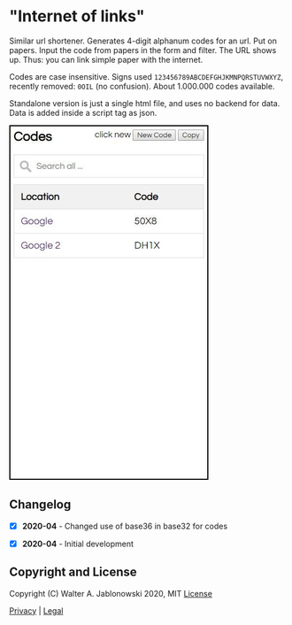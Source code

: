 # "Internet of links"

Similar url shortener. Generates 4-digit alphanum codes for an url. Put on papers. Input the code from papers in the form and filter. The URL shows up. Thus: you can link simple paper with the internet.

Codes are case insensitive. Signs used `123456789ABCDEFGHJKMNPQRSTUVWXYZ`, recently removed: `0OIL` (no confusion). About 1.000.000 codes available.

Standalone version is just a single html file, and uses no backend for data. Data is added inside a script tag as json.

![displ.png](img/displ.jpg?raw=true "Sample")


## Changelog

* [x] **2020-04** - Changed use of base36 in base32 for codes
* [x] **2020-04** - Initial development


## Copyright and License

Copyright (C) Walter A. Jablonowski 2020, MIT [License](LICENSE)

[Privacy](https://walter-a-jablonowski.github.io/privacy.html) | [Legal](https://walter-a-jablonowski.github.io/imprint.html)
